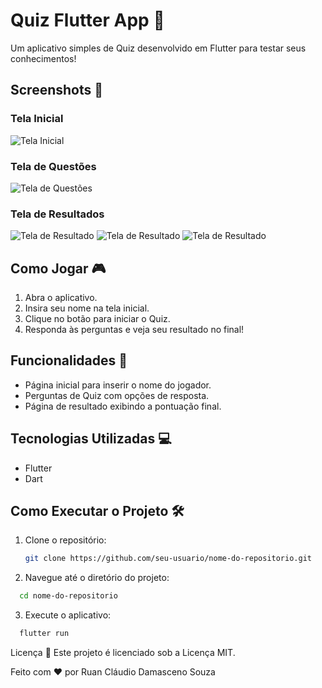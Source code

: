 # Quiz Flutter App 🚀

Um aplicativo simples de Quiz desenvolvido em Flutter para testar seus conhecimentos!

## Screenshots 📱

### Tela Inicial
![Tela Inicial](screenshots/welcome_screen.png)

### Tela de Questões
![Tela de Questões](screenshots/quiz_screen.png)

### Tela de Resultados
![Tela de Resultado](screenshots/great_score.png)
![Tela de Resultado](screenshots/half_score.png)
![Tela de Resultado](screenshots/bad_score.png)

## Como Jogar 🎮

1. Abra o aplicativo.
2. Insira seu nome na tela inicial.
3. Clique no botão para iniciar o Quiz.
4. Responda às perguntas e veja seu resultado no final!

## Funcionalidades 🚀

- Página inicial para inserir o nome do jogador.
- Perguntas de Quiz com opções de resposta.
- Página de resultado exibindo a pontuação final.

## Tecnologias Utilizadas 💻

- Flutter
- Dart

## Como Executar o Projeto 🛠️

1. Clone o repositório:

   ```bash
   git clone https://github.com/seu-usuario/nome-do-repositorio.git
   
2.  Navegue até o diretório do projeto:

```bash
  cd nome-do-repositorio
```
3. Execute o aplicativo:

```bash
  flutter run
```

Licença 📄
Este projeto é licenciado sob a Licença MIT.

Feito com ❤️ por Ruan Cláudio Damasceno Souza
